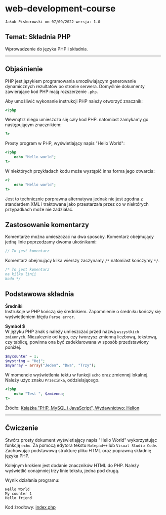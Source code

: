 # web-development-course

`Jakub Piskorowski on 07/09/2022 wersja: 1.0`

## Temat: Składnia PHP

Wprowadzenie do języka PHP i składnia.

---

## Objaśnienie

PHP jest językiem programowania umozliwiającym generowanie dynamicznych rezultatów po stronie serwera. Domyślnie dokumenty zawierające kod PHP mają rozszerzenie `.php`. 

Aby umośliwić wykonanie instrukcji PHP należy otworzyć znacznik:
``` php
<?php
```

Wewnątrz niego umieszcza się cały kod PHP. natomiast zamykamy go następującym znacznikiem:
``` php
?>
```

Prosty program w PHP, wyświetlający napis "Hello World":
``` php
<?php
    echo "Hello world";
?>
```

W niektórych przykładach kodu może wystąpić inna forma jego otwarcia:
```php
<?
    echo "Hello world";
?>
```

Jest to technicznie porprawna alternatywa jednak nie jest zgodna z standardem XML i traktowana jako przestarzała przez co w niektórych przypadkach może nie zadziałać. 

## Zastosowanie komentarzy

Komentarze można umieszczać na dwa sposoby. Komentarz obejmujący jedną linie poprzedzamy dwoma ukośnikami:
``` php
// To jest komentarz
```

Komentarz obejmujący kilka wierszy zaczynamy `/*` natomiast kończymy `*/`.
``` php
/* To jest komentarz
na kilka linii
kodu */
```

## Podstawowa składnia

**Średniki** \
Instrukcje w PHP kończą się średnikiem. Zapomnienie o średniku kończy się wyświetleniem błędu `Parse error`.

**Symbol \$**  
W języku PHP znak `$` należy umieszczać przed nazwą `wszystkich zmiennych`. Niezaleznie od tego, czy tworzysz zmienną liczbową, tekstową, czy tablicę, powinna ona być zadeklarowana w sposób przedstawiony poniżej.
``` php
$mycounter = 1;
$mystring = "Hej";
$myarray = array("Jeden", "Dwa", "Trzy");
```

W momencie wyświetlenia tektu w funkcji `echo` oraz zmiennej lokalnej. Należy użyc znaku `Przecinka`, oddzielającego.
``` php
<?php
    echo "Test ", $zmienna;
?>
```


Źródło: [Książka "PHP, MySQL i JavaScript", Wydawnictwo: Helion](https://helion.pl/ksiazki/php-mysql-i-javascript-wprowadzenie-wydanie-v-robin-nixon,phmyj5.htm#format/e)

---

## Ćwiczenie 

Stwórz prosty dokument wyświetlający napis "Hello World" wykorzystując funkcję `echo`. Za pomocą edytora tekstu `Notepad++` lub `Visual Studio Code`. Zachowując podstawową strukturę pliku HTML oraz poprawną składnię języka PHP. 

Kolejnym krokiem jest dodanie znaczników HTML do PHP. Należy wyświetlić conajmniej trzy linie tekstu, jedna pod drugą. 

Wynik działania programu:

```text
Hello World
My counter 1
Hello friend
```

Kod źrodłowy: [index.php](index.php)